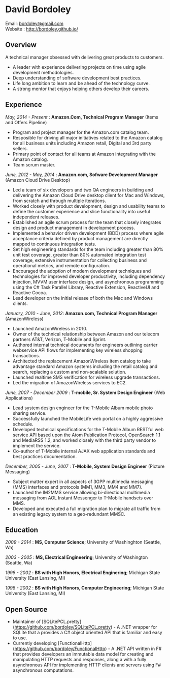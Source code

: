 # David Bordoley 
Email: bordoley@gmail.com<br>
Website : http://bordoley.github.io/

## Overview
A technical manager obsessed with delivering great products to customers.
* A leader with experience delivering projects on time using agile development methodologies.
* Deep understanding of software development best practices.
* Life long ambition to learn and be ahead of the technology curve.
* A strong mentor that enjoys helping others develop their careers.

## Experience
*May, 2014 - Present* : **Amazon.Com, Technical Program Manager** (Items and Offers Pipeline)
* Program and project manager for the Amazon.com catalog team.
* Resposible for driving all major initiatives related to the Amazon catalog for all business units including Amazon retail, Digital and 3rd party sellers.
* Primary point of contact for all teams at Amazon integrating with the Amazon catalog.
* Team scrum master.

*June, 2012 - May, 2014* : **Amazon.com, Sofware Development Manager** (Amazon Cloud Drive Desktop)
* Led a team of six developers and two QA engineers in building and delivering the Amazon Cloud Drive desktop client for Mac and Windows, from scratch and through multiple iterations.
* Worked closely with product development, design and usability teams to define the customer experience and slice functionality into useful independent releases.
* Established an agile scrum process for the team that closely integrates design and product management in development process.
* Implemented a behavior driven development (BDD) process where agile acceptance criteria defined by product management are directly mapped to continuous integration tests.
* Set high engineering standards for the team including greater than 80% unit test coverage, greater than 80% automated integration test coverage, extensive instrumentation for collecting business and operational metrics, and remote configuration.
* Encouraged the adoption of modern development techniques and technologies for improved developer productivity, including dependency injection, MVVM user interface design, and asynchronous programming using the C# Task Parallel Library, Reactive Extension, ReactiveUI and Reactive Cocoa.
* Lead developer on the initial release of both the Mac and Windows clients.

*January, 2010 - June, 2012*: **Amazon.com, Technical Program Manager** (AmazonWireless)
* Launched AmazonWireless in 2010.
* Owner of the technical relationship between Amazon and our telecom partners AT&T, Verizon, T-Mobile and Sprint.
* Authored internal technical documents for engineers outlining carrier webservice API flows for implementing key wireless shopping transactions.
* Architected the replacement AmazonWireless item catalog to take advantage standard Amazon systems including the retail catalog and search, replacing a custom and non-scalable solution.
* Launched realtime SMS verification for wireless upgrade transactions.
* Led the migration of AmazonWireless services to EC2.

*June, 2007 - December 2009* : **T-mobile, Sr. System Design Engineer** (Web Applications)
* Lead system design engineer for the T-Mobile Album mobile photo sharing service.
* Successfully launched the MobileLife web portal on a highly aggressive schedule.
* Developed technical specifications for the T-Mobile Album RESTful web service API based upon the Atom Publication Protocol, OpenSearch 1.1 and MediaRSS 1.2, and worked closely with the third party vendor to implement the service.
* Co-author of T-Mobile internal AJAX web application standards and best practices documentation.

*December, 2005 - June, 2007* : **T-Mobile, System Design Engineer** (Picture Messaging)
* Subject matter expert in all aspects of 3GPP multimedia messaging (MMS) interfaces and protocols (MM1, MM3, MM4 and MM7).
* Launched the IM2MMS service allowing bi-directional multimedia messaging from AOL Instant Messenger to T-Mobile handsets over MMS.
* Developed and executed a full migration plan to migrate all traffic from an existing legacy system to a geo-redundant MMSC.

## Education
*2009 - 2014* : **MS, Computer Science**; University of Washinghton (Seattle, Wa)

*2003 - 2005* : **MS, Electrical Engineering**; University of Washington (Seattle, Wa)

*1998 - 2002* : **BS with High Honors, Electrical Enginering**; Michigan State University (East Lansing, MI)

*1998 - 2002* : **BS with High Honors, Computer Engineering**; Michigan State University (East Lansing, MI)


## Open Source
* Maintainer of [SQLitePCL.pretty] (https://github.com/bordoley/SQLitePCL.pretty) - A .NET wrapper for SQLite that  a provides a C# object oriented API that is familiar and easy to use.
* Currently developing [FunctionalHttp] (https://github.com/bordoley/FunctionalHttp) - A .NET API written in F# that provides developers an immutable data model for creating and manipulating HTTP requests and responses, along a with a fully asynchronous API for implementing HTTP clients and servers using F# asynchronous computations.
